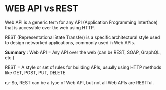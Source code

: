 ﻿# WEB API vs REST

Web API is a generic term for any API (Application Programming Interface) that is accessible over the web using HTTP.

REST (Representational State Transfer) is a specific architectural style used to design networked applications, commonly used in Web APIs.

**Summary** :
Web API = Any API over the web (can be REST, SOAP, GraphQL, etc.)

REST = A style or set of rules for building APIs, usually using HTTP methods like GET, POST, PUT, DELETE

👉 So, REST can be a type of Web API, but not all Web APIs are RESTful.
